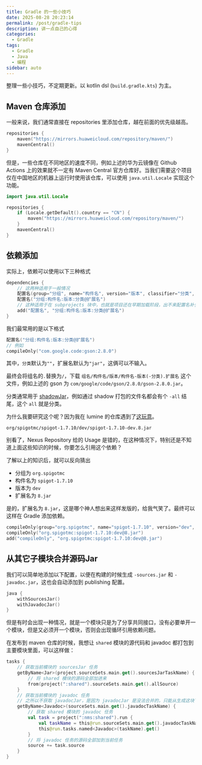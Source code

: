 ```yaml
---
title: Gradle 的一些小技巧
date: 2025-08-28 20:23:14
permalink: /post/gradle-tips
description: 讲一点自己的心得
categories: 
  - Gradle
tags: 
  - Gradle
  - Java
  - 编程
sidebar: auto
---
```


整理一些小技巧，不定期更新。以 kotlin dsl (`build.gradle.kts`) 为主。

## Maven 仓库添加

一般来说，我们通常直接在 repositories 里添加仓库，越在前面的优先级越高。
```kotlin
repositories {
    maven("https://mirrors.huaweicloud.com/repository/maven/")
    mavenCentral()
}
```

但是，一些仓库在不同地区的速度不同，例如上述的华为云镜像在 Github Actions 上的效果就不一定有 Maven Central 官方仓库好。当我们需要这个项目仅在中国地区的机器上运行时使用该仓库，可以使用 `java.util.Locale` 实现这个功能。
```kotlin
import java.util.Locale

repositories {
    if (Locale.getDefault().country == "CN") {
        maven("https://mirrors.huaweicloud.com/repository/maven/")
    }
    mavenCentral()
}

```

## 依赖添加

实际上，依赖可以使用以下三种格式

```kotlin
dependencies {
    // 这两种适用于一般情况
    配置名(group="分组", name="构件名", version="版本", classifier="分类", ext="扩展名")
    配置名("分组:构件名:版本:分类@扩展名")
    // 这种适用于在 subprojects 块中，也就是项目还在早期加载阶段，出不来配置名补全的时候使用
    add("配置名", "分组:构件名:版本:分类@扩展名")
}
```

我们最常用的是以下格式
```kotlin
配置名("分组:构件名:版本:分类@扩展名")
// 例如
compileOnly("com.google.code:gson:2.8.0")
```

其中，`分类`默认为`""`，扩展名默认为`"jar"`，这俩可以不输入。

最终会将组名的`.`替换为`/`，下载 `组名/构件名/版本/构件名-版本(-分类).扩展名` 这个文件，例如上述的 gson 为 `com/google/code/gson/2.8.0/gson-2.8.0.jar`。

分类通常用于 [shadowJar](https://github.com/GradleUp/shadow)，例如通过 shadow 打包的文件名都会有个 `-all` 结尾，这个 `all` 就是分类。

为什么我要研究这个呢？因为我在 lumine 的仓库遇到了[这玩意](https://mvn.lumine.io/#browse/browse:maven-public:org%2Fspigotmc%2Fspigot-1.7.10%2Fdev%2Fspigot-1.7.10-dev.8.jar)。

`org/spigotmc/spigot-1.7.10/dev/spigot-1.7.10-dev.8.jar`

别看了，Nexus Repository 给的 Usage 是错的，在这种情况下，特别还是不知道上面这些知识的时候，你要怎么引用这个依赖？

了解以上的知识后，就可以反向猜出
+ 分组为 `org.spigotmc`
+ 构件名为 `spigot-1.7.10`
+ 版本为 `dev`
+ 扩展名为 `8.jar`

是的，扩展名为 `8.jar`，这是哪个神人想出来这样发版的，给我气笑了。最终可以这样在 Gradle 添加依赖。
```kotlin
compileOnly(group="org.spigotmc", name="spigot-1.7.10", version="dev", ext="8.jar")
compileOnly("org.spigotmc:spigot-1.7.10:dev@8.jar")
add("compileOnly", "org.spigotmc:spigot-1.7.10:dev@8.jar")
```

## 从其它子模块合并源码Jar

我们可以简单地添加以下配置，以便在构建的时候生成 `-sources.jar` 和 `-javadoc.jar`，这也会自动添加到 publishing 配置。
```kotlin
java {
    withSourcesJar()
    withJavadocJar()
}
```
但是有时会出现一种情况，就是一个模块只是为了分享共同接口，没有必要单开一个模块，但是又必须开一个模块，否则会出现循环引用依赖问题。

在发布到 maven 仓库的时候，我想让 `shared` 模块的源代码和 javadoc 都打包到主要模块里面，可以这样做：
```kotlin
tasks {
    // 获取当前模块的 sourcesJar 任务
    getByName<Jar>(project.sourceSets.main.get().sourcesJarTaskName) {
        // 将 shared 模块的源码全部加进来
        from(project(":shared").sourceSets.main.get().allSource)
    }
    // 获取当前模块的 javadoc 任务
    // 之所以不获取 javadocJar，是因为 javadocJar 是没法合并的，只能从生成这块下手    
    getByName<Javadoc>(sourceSets.main.get().javadocTaskName) {
        // 获取 shared 模块的 javadoc 任务
        val task = project(":nms:shared").run {
            val taskName = this@run.sourceSets.main.get().javadocTaskName
            this@run.tasks.named<Javadoc>(taskName).get()
        }
        // 将 javadoc 任务的源码全部加到当前任务
        source += task.source
    }
}
```
